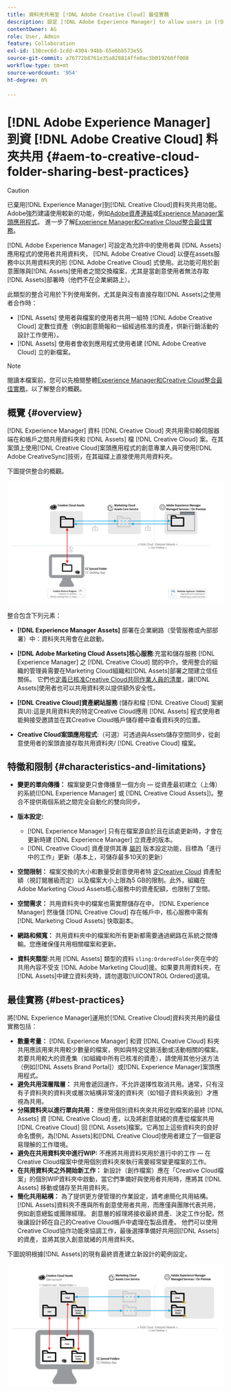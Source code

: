```yaml
---
title: 資料夾共用至 [!DNL Adobe Creative Cloud] 最佳實務
description: 設定 [!DNL Adobe Experience Manager] to allow users in [!DNL Experience Manager Assets] 以與Adobe Creative Cloud使用者交換資料夾。
contentOwner: AG
role: User, Admin
feature: Collaboration
exl-id: 130cec6d-1cdd-4304-94bb-65e6bb573e55
source-git-commit: a76772b8761e35a828814ffe0ac3b019266ff008
workflow-type: tm+mt
source-wordcount: '954'
ht-degree: 0%

---
```


# [!DNL Adobe Experience Manager] 到資 [!DNL Adobe Creative Cloud] 料夾共用 {#aem-to-creative-cloud-folder-sharing-best-practices}

>[!CAUTION]
>
>已棄用[!DNL Experience Manager]到[!DNL Creative Cloud]資料夾共用功能。 Adobe強烈建議使用較新的功能，例如[Adobe資產連結](https://helpx.adobe.com/enterprise/admin-guide.html/enterprise/using/adobe-asset-link.ug.html)或[Experience Manager案頭應用程式](https://experienceleague.adobe.com/docs/experience-manager-desktop-app/using/using.html)。 進一步了解[Experience Manager和Creative Cloud整合最佳實務](/help/assets/aem-cc-integration-best-practices.md)。

[!DNL Adobe Experience Manager] 可設定為允許中的使用者與 [!DNL Assets] 應用程式的使用者共用資料夾， [!DNL Adobe Creative Cloud] 以便在assets服務中以共用資料夾的形 [!DNL Adobe Creative Cloud] 式使用。此功能可用於創意團隊與[!DNL Assets]使用者之間交換檔案，尤其是當創意使用者無法存取[!DNL Assets]部署時（他們不在企業網路上）。

此類型的整合可用於下列使用案例，尤其是與沒有直接存取[!DNL Assets]之使用者合作時：

* [!DNL Assets] 使用者與檔案的使用者共用一組特 [!DNL Adobe Creative Cloud] 定數位資產（例如創意簡報和一組經過核准的資產，供新行銷活動的設計工作使用）。
* [!DNL Assets] 使用者會收到應用程式使用者建 [!DNL Adobe Creative Cloud] 立的新檔案。

>[!NOTE]
>
>閱讀本檔案前，您可以先檢閱整體[Experience Manager和Creative Cloud整合最佳實務](/help/assets/aem-cc-integration-best-practices.md)，以了解整合的概觀。

## 概覽 {#overview}

[!DNL Experience Manager] 資料 [!DNL Creative Cloud] 夾共用需仰賴伺服器端在和帳戶之間共用資料夾和 [!DNL Assets] 檔 [!DNL Creative Cloud] 案。在其案頭上使用[!DNL Creative Cloud]案頭應用程式的創意專業人員可使用[!DNL Adobe CreativeSync]技術，在其磁碟上直接使用共用資料夾。

下圖提供整合的概觀。

![chlimage_1-179](assets/chlimage_1-406.png)

整合包含下列元素：

* **[!DNL Experience Manager Assets]** 部署在企業網路（受管服務或內部部署）中：資料夾共用會在此啟動。
* **[!DNL Adobe Marketing Cloud Assets]核心服務**:充當和儲存服務 [!DNL Experience Manager] 之 [!DNL Creative Cloud] 間的中介。使用整合的組織的管理員需要在Marketing Cloud組織和[!DNL Assets]部署之間建立信任關係。 它們也[定義已核准Creative Cloud共同作業人員的清單](https://experienceleague.adobe.com/docs/core-services/interface/assets/t-admin-add-cc-user.html)，讓[!DNL Assets]使用者也可以共用資料夾以提供額外安全性。

* **[!DNL Creative Cloud]資產網站服務** (儲存和檔 [!DNL Creative Cloud] 案網頁UI):這是共用資料夾的特定Creative Cloud應用 [!DNL Assets] 程式使用者能夠接受邀請並在其Creative Cloud帳戶儲存體中查看資料夾的位置。
* **Creative Cloud案頭應用程式**:（可選）可透過與Assets儲存空間同步，從創意使用者的案頭直接存取共用資料夾/ [!DNL Creative Cloud] 檔案。

## 特徵和限制 {#characteristics-and-limitations}

* **變更的單向傳播：** 檔案變更只會傳播至一個方向 — 從資產最初建立（上傳）的系統([!DNL Experience Manager] 或 [!DNL Creative Cloud Assets])。整合不提供兩個系統之間完全自動化的雙向同步。
* **版本設定:**

   * [!DNL Experience Manager] 只有在檔案源自於且在該處更新時，才會在更新時建 [!DNL Experience Manager] 立資產的版本。
   * [!DNL Creative Cloud] 資產提供其專 [屬的](https://helpx.adobe.com/creative-cloud/help/versioning-faq.html) 版本設定功能，目標為「進行中的工作」更新（基本上，可儲存最多10天的更新）

* **空間限制：** 檔案交換的大小和數量受創意使用者特 [定Creative Cloud](https://helpx.adobe.com/creative-cloud/kb/file-storage-quota.html) 資產配額（視訂閱層級而定）以及檔案大小上限為5 GB的限制。此外，組織在Adobe Marketing Cloud Assets核心服務中的資產配額，也限制了空間。

* **空間需求：** 共用資料夾中的檔案也需實際儲存在中， [!DNL Experience Manager] 然後儲 [!DNL Creative Cloud] 存在帳戶中，核心服務中需有 [!DNL Marketing Cloud Assets] 快取副本。
* **網路和頻寬：** 共用資料夾中的檔案和所有更新都需要通過網路在系統之間傳輸。您應確保僅共用相關檔案和更新。
* **資料夾類型**:共用 [!DNL Assets] 類型的資料 `sling:OrderedFolder`夾在中的共用內容不受支 [!DNL Adobe Marketing Cloud]援。如果要共用資料夾，在[!DNL Assets]中建立資料夾時，請勿選取[!UICONTROL Ordered]選項。

## 最佳實務 {#best-practices}

將[!DNL Experience Manager]運用於[!DNL Creative Cloud]資料夾共用的最佳實務包括：

* **數量考量：** [!DNL Experience Manager] 和資 [!DNL Creative Cloud] 料夾共用應該用來共用較少數量的檔案，例如與特定促銷活動或活動相關的檔案。若要共用較大的資產集（如組織中所有已核准的資產），請使用其他分送方法（例如[!DNL Assets Brand Portal]）或[!DNL Experience Manager]案頭應用程式。
* **避免共用深層階層：** 共用會遞回運作，不允許選擇性取消共用。通常，只有沒有子資料夾的資料夾或層次結構非常淺的資料夾（如1個子資料夾級別）才應視為共用。
* **分隔資料夾以進行單向共用：** 應使用個別資料夾來共用從到檔案的最終 [!DNL Assets] 資 [!DNL Creative Cloud] 產，以及將創意就緒的資產從檔案共用 [!DNL Creative Cloud] 回 [!DNL Assets]檔案。它再加上這些資料夾的良好命名慣例，為[!DNL Assets]和[!DNL Creative Cloud]使用者建立了一個更容易理解的工作環境。
* **避免在共用資料夾中進行WIP:** 不應將共用資料夾用於進行中的工作 — 在Creative Cloud檔案中使用個別資料夾來執行需要經常變更檔案的工作。
* **在共用資料夾之外開始新工作：** 新設計（創作檔案）應在「Creative Cloud檔案」的個別WIP資料夾中啟動，當它們準備好與使用者共用時，應將其 [!DNL Assets] 移動或儲存至共用資料夾。
* **簡化共用結構：** 為了提供更方便管理的作業設定，請考慮簡化共用結構。[!DNL Assets]資料夾不應與所有創意使用者共用，而應僅與團隊代表共用，例如創意總監或團隊經理。 創意層的經理將接收最終資產、決定工作分配，然後讓設計師在自己的Creative Cloud帳戶中處理在製品資產。 他們可以使用Creative Cloud協作功能來協調工作，最後選擇準備好共用回[!DNL Assets]的資產，並將其放入創意就緒的共用資料夾。

下圖說明根據[!DNL Assets]的現有最終資產建立新設計的範例設定。

![chlimage_1-180](assets/chlimage_1-407.png)

